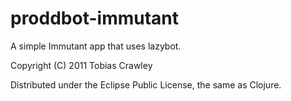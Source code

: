 # proddbot-immutant

A simple Immutant app that uses lazybot.

Copyright (C) 2011 Tobias Crawley

Distributed under the Eclipse Public License, the same as Clojure.
